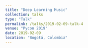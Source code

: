 ```yaml
---
title: "Deep Learning Music"
collection: talks
type: "Talk"
permalink: /talks/2019-02-09-talk-4
venue: "Pycon 2019"
date: 2019-02-09
location: "Bogotá, Colombia"
---
```

